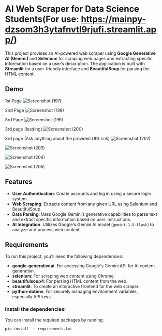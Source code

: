 # AI Web Scraper for Data Science Students(For use: https://mainpy-dzsom3h3ytafnvtl9rjufi.streamlit.app/)

This project provides an AI-powered web scraper using **Google Generative AI (Gemini)** and **Selenium** for scraping web pages and extracting specific information based on a user’s description. The application is built with **Streamlit** for a user-friendly interface and **BeautifulSoup** for parsing the HTML content.
## Demo
1st Page
![Screenshot (197)](https://github.com/user-attachments/assets/deb7feb1-4e0f-4b6a-9684-d7bd79e8158f)

2nd Page
![Screenshot (198)](https://github.com/user-attachments/assets/8c13f31e-e4e0-42cf-8310-0abc3a6aeaec)

3rd Page
![Screenshot (199)](https://github.com/user-attachments/assets/3ad8713c-7c0e-4ac3-ab4a-eb9ba1d32fee)

3rd page (loading)
![Screenshot (200)](https://github.com/user-attachments/assets/46710003-bd7b-46ad-b508-2e20a73aabf0)

3rd page (Ask anything about the provided URL link)
![Screenshot (202)](https://github.com/user-attachments/assets/2fd35419-ea82-4620-9008-10cd64c5cfe2)

![Screenshot (203)](https://github.com/user-attachments/assets/a680728d-d60e-4ed9-ab21-ff53738b639d)

![Screenshot (204)](https://github.com/user-attachments/assets/21cb83b6-9edd-4470-b5f5-d5fff44e8ab6)

![Screenshot (205)](https://github.com/user-attachments/assets/7be45da6-580c-4679-9456-490ece30bc7b)


## Features

- **User Authentication**: Create accounts and log in using a secure login system.
- **Web Scraping**: Extracts content from any given URL using Selenium and BeautifulSoup.
- **Data Parsing**: Uses Google Gemini’s generative capabilities to parse text and extract specific information based on user instructions.
- **AI Integration**: Utilizes Google's Gemini AI model (`gemini-1.5-flash`) to analyze and process web content.

## Requirements

To run this project, you'll need the following dependencies:

- **google-generativeai**: For accessing Google's Gemini API for AI content generation.
- **selenium**: For scraping web content using Chrome.
- **beautifulsoup4**: For parsing HTML content from the web.
- **streamlit**: To create an interactive frontend for the web scraper.
- **python-dotenv**: For securely managing environment variables, especially API keys.

### Install the dependencies:

You can install the required packages by running:
  ```bash
  pip install -r requirements.txt
